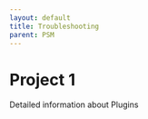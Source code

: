 ```yaml
---
layout: default
title: Troubleshooting
parent: PSM
---
```

# Project 1

Detailed information about Plugins
